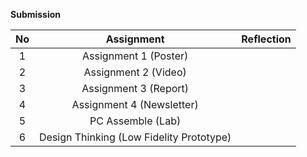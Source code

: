 **Submission**

| No | Assignment | Reflection |
| :---: | :---: | :--- |
| 1 | Assignment 1 (Poster) |  |
| 2 | Assignment 2 (Video) |   |
| 3 | Assignment 3 (Report) |  |
| 4 | Assignment 4 (Newsletter) |   |
| 5 | PC Assemble (Lab) |   |
| 6 | Design Thinking (Low Fidelity Prototype) |   |
